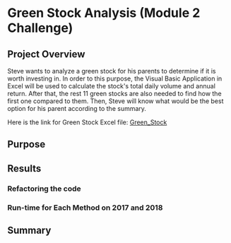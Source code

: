 # Green Stock Analysis (Module 2 Challenge)
## Project Overview
Steve wants to analyze a green stock for his parents to determine if it is worth investing in. In order to this purpose, the Visual Basic Application in Excel will be used to calculate the stock's total daily volume and annual return. After that, the rest 11 green stocks are also needed to find how the first one compared to them. Then, Steve will know what would be the best option for his parent according to the summary.

Here is the link for Green Stock Excel file: [Green_Stock](https://github.com/cffhr99/Module2-Challenge/raw/main/VBA_Challenge.xlsm)

## Purpose

## Results

### Refactoring the code

### Run-time for Each Method on 2017 and 2018

## Summary
